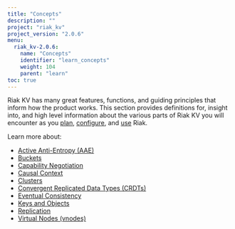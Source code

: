 ```yaml
---
title: "Concepts"
description: ""
project: "riak_kv"
project_version: "2.0.6"
menu:
  riak_kv-2.0.6:
    name: "Concepts"
    identifier: "learn_concepts"
    weight: 104
    parent: "learn"
toc: true
---
```


[concept aae]: /riak/kv/2.0.6/learn/concepts/active-anti-entropy
[concept buckets]: /riak/kv/2.0.6/learn/concepts/buckets
[concept cap neg]: /riak/kv/2.0.6/learn/concepts/capability-negotiation
[concept causal context]: /riak/kv/2.0.6/learn/concepts/causal-context
[concept clusters]: /riak/kv/2.0.6/learn/concepts/clusters
[concept crdts]: /riak/kv/2.0.6/learn/concepts/crdts
[concept eventual consistency]: /riak/kv/2.0.6/learn/concepts/eventual-consistency
[concept keys objects]: /riak/kv/2.0.6/learn/concepts/keys-and-objects
[concept replication]: /riak/kv/2.0.6/learn/concepts/replication
[concept strong consistency]: /riak/kv/2.0.6/using/reference/strong-consistency
[concept vnodes]: /riak/kv/2.0.6/learn/concepts/vnodes
[config index]: /riak/kv/2.0.6/configuring
[plan index]: /riak/kv/2.0.6/setup/planning
[use index]: /riak/kv/2.0.6/using/


Riak KV has many great features, functions, and guiding principles that inform how the product works. This section provides definitions for, insight into, and high level information about the various parts of Riak KV you will encounter as you [plan][plan index], [configure][config index], and [use][use index] Riak.  

Learn more about:

* [Active Anti-Entropy (AAE)][concept aae]
* [Buckets][concept buckets]
* [Capability Negotiation][concept cap neg]
* [Causal Context][concept causal context]
* [Clusters][concept clusters]
* [Convergent Replicated Data Types (CRDTs)][concept crdts]
* [Eventual Consistency][concept eventual consistency]
* [Keys and Objects][concept keys objects]
* [Replication][concept replication]
* [Virtual Nodes (vnodes)][concept vnodes]
